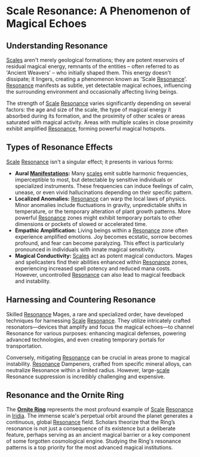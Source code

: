 # Scale Resonance: A Phenomenon of Magical Echoes

## Understanding Resonance

[Scales](/geography/landmark/scale.md) aren't merely geological formations; they are potent reservoirs of residual magical energy, remnants of the entities – often referred to as 'Ancient Weavers' – who initially shaped them. This energy doesn't dissipate; it lingers, creating a phenomenon known as 'Scale [Resonance](/generated/resonance/resonance.md)'. [Resonance](/structure/mechanic/resonance.md) manifests as subtle, yet detectable magical echoes, influencing the surrounding environment and occasionally affecting living beings.

The strength of [Scale](/geography/landmark/scale.md) [Resonance](/generated/resonance/resonance.md) varies significantly depending on several factors: the age and size of the scale, the type of magical energy it absorbed during its formation, and the proximity of other scales or areas saturated with magical activity. Areas with multiple scales in close proximity exhibit amplified [Resonance](/structure/mechanic/resonance.md), forming powerful magical hotspots.

## Types of Resonance Effects

[Scale](/geography/landmark/scale.md) [Resonance](/generated/resonance/resonance.md) isn't a singular effect; it presents in various forms:

*   **Aural [Manifestations](/structure/chronological/event/manifestation.md):**  Many [scales](/geography/landmark/scale.md) emit subtle harmonic frequencies, imperceptible to most, but detectable by sensitive individuals or specialized instruments. These frequencies can induce feelings of calm, unease, or even vivid hallucinations depending on their specific pattern.
*   **Localized Anomalies:** [Resonance](/generated/resonance/resonance.md) can warp the local laws of physics. Minor anomalies include fluctuations in gravity, unpredictable shifts in temperature, or the temporary alteration of plant growth patterns. More powerful [Resonance](/structure/mechanic/resonance.md) zones might exhibit temporary portals to other dimensions or pockets of slowed or accelerated time.
*   **Empathic Amplification:** Living beings within a [Resonance](/generated/resonance/resonance.md) zone often experience amplified emotions. Joy becomes ecstatic, sorrow becomes profound, and fear can become paralyzing. This effect is particularly pronounced in individuals with innate magical sensitivity.
*   **Magical Conductivity:**  [Scales](/geography/landmark/scale.md) act as potent magical conductors. Mages and spellcasters find their abilities enhanced within [Resonance](/generated/resonance/resonance.md) zones, experiencing increased spell potency and reduced mana costs. However, uncontrolled [Resonance](/structure/mechanic/resonance.md) can also lead to magical feedback and instability.

## Harnessing and Countering Resonance

Skilled [Resonance](/generated/resonance/resonance.md) Mages, a rare and specialized order, have developed techniques for harnessing [Scale](/geography/landmark/scale.md) [Resonance](/structure/mechanic/resonance.md). They utilize intricately crafted resonators—devices that amplify and focus the magical echoes—to channel Resonance for various purposes: enhancing magical defenses, powering advanced technologies, and even creating temporary portals for transportation. 

Conversely, mitigating [Resonance](/generated/resonance/resonance.md) can be crucial in areas prone to magical instability. [Resonance](/structure/mechanic/resonance.md) Dampeners, crafted from specific mineral alloys, can neutralize Resonance within a limited radius. However, large-[scale](/geography/landmark/scale.md) Resonance suppression is incredibly challenging and expensive.

## Resonance and the Ornite Ring

The **[Ornite Ring](/geography/scale/ornite-ring.md)** represents the most profound example of [Scale](/geography/landmark/scale.md) [Resonance](/generated/resonance/resonance.md) in [Iridia](/geography/world/iridia.md). The immense scale's perpetual orbit around the planet generates a continuous, global [Resonance](/structure/mechanic/resonance.md) field.  Scholars theorize that the Ring’s resonance is not just a consequence of its existence but a deliberate feature, perhaps serving as an ancient magical barrier or a key component of some forgotten cosmological engine. Studying the Ring's resonance patterns is a top priority for the most advanced magical institutions.
